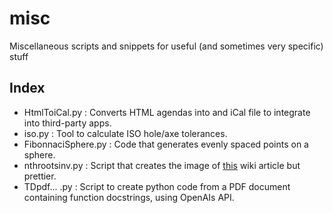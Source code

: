 # misc
Miscellaneous scripts and snippets for useful (and sometimes very specific) stuff

## Index 
- HtmlToiCal.py : Converts HTML agendas into and iCal file to integrate into third-party apps.
- iso.py : Tool to calculate ISO hole/axe tolerances.
- FibonnaciSphere.py : Code that generates evenly spaced points on a sphere.
- nthrootsinv.py : Script that creates the image of [this](https://en.wikipedia.org/wiki/Littlewood_polynomial?oldformat=true) wiki article but prettier.
- TDpdf... .py : Script to create python code from a PDF document containing function docstrings, using OpenAIs API.
